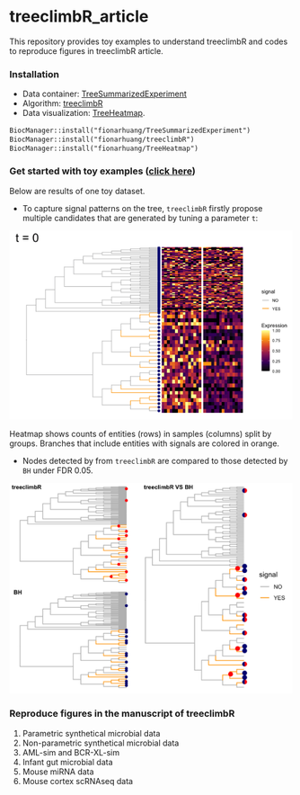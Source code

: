 
# treeclimbR_article

This repository provides toy examples to understand treeclimbR and codes to reproduce figures in treeclimbR article.

### Installation

* Data container: [TreeSummarizedExperiment](https://github.com/fionarhuang/TreeSummarizedExperiment)
* Algorithm: [treeclimbR](https://github.com/fionarhuang/treeclimbR)
* Data visualization: [TreeHeatmap](https://github.com/fionarhuang/TreeHeatmap). 

```
BiocManager::install("fionarhuang/TreeSummarizedExperiment")
BiocManager::install("fionarhuang/treeclimbR")
BiocManager::install("fionarhuang/TreeHeatmap")
```

### Get started with toy examples ([click here](https://fionarhuang.github.io/treeclimbR_toy_example/))

Below are results of one toy dataset. 

* To capture signal patterns on the tree, `treeclimbR` firstly propose multiple candidates that are generated by tuning a parameter `t`:

<p align="center"> 
<img src="https://github.com/fionarhuang/treeclimbR_toy_example/blob/master/output/signal_cands.gif">
</p>

Heatmap shows counts of entities (rows) in samples (columns) split by groups. Branches that include entities with signals are colored in orange.

* Nodes detected by from `treeclimbR` are compared to those detected by `BH` under FDR 0.05.
<p align="center"> 
<img src="https://github.com/fionarhuang/treeclimbR_toy_example/blob/master/output/signal_result.png">
</p>


### Reproduce figures in the manuscript of treeclimbR
1. Parametric synthetical microbial data
2. Non-parametric synthetical microbial data
3. AML-sim and BCR-XL-sim
4. Infant gut microbial data
5. Mouse miRNA data
6. Mouse cortex scRNAseq data

